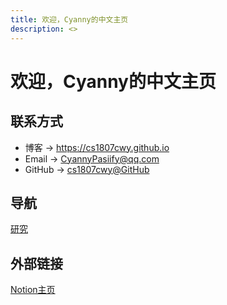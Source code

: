 ```yaml
---
title: 欢迎，Cyanny的中文主页
description: <>
---
```


# 欢迎，Cyanny的中文主页

## 联系方式

* 博客 -> <https://cs1807cwy.github.io>
* Email -> <CyannyPasiify@qq.com>
* GitHub -> [cs1807cwy@GitHub](https://github.com/cs1807cwy)

## 导航

[研究](research/index)

## 外部链接

[Notion主页](https://luxuriant-caption-d5b.notion.site/99745d95b97044a4b1d0731a3bbaf61a?pvs=4)
